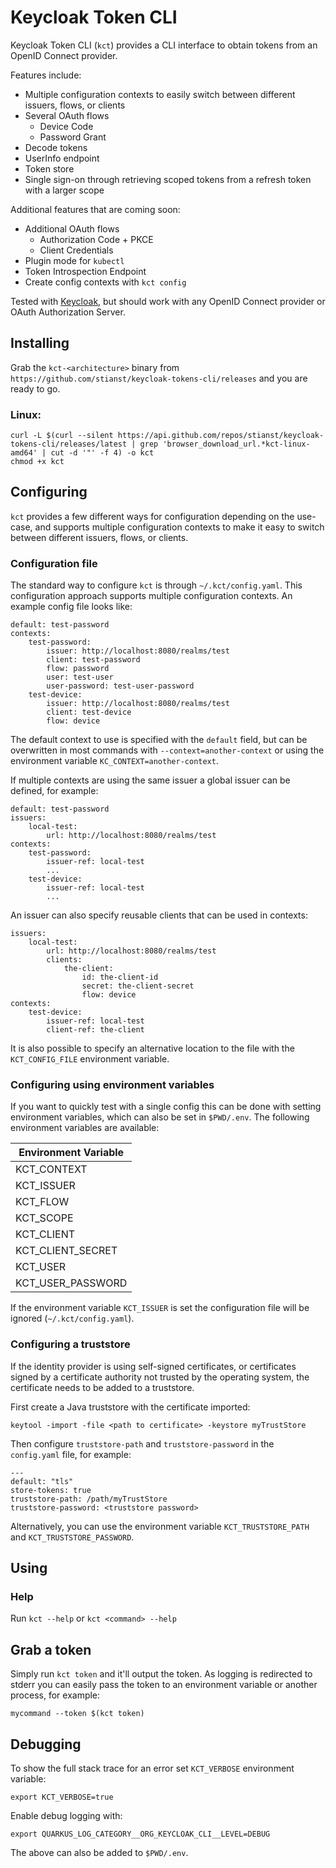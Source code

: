 # Keycloak Token CLI

Keycloak Token CLI (`kct`) provides a CLI interface to obtain tokens from an OpenID Connect provider.

Features include:

* Multiple configuration contexts to easily switch between different issuers, flows, or clients
* Several OAuth flows
    * Device Code
    * Password Grant
* Decode tokens
* UserInfo endpoint
* Token store
* Single sign-on through retrieving scoped tokens from a refresh token with a larger scope

Additional features that are coming soon:

* Additional OAuth flows
    * Authorization Code + PKCE
    * Client Credentials
* Plugin mode for `kubectl`
* Token Introspection Endpoint
* Create config contexts with `kct config`

Tested with [Keycloak](https://www.keycloak.org/), but should work with any OpenID Connect provider or
OAuth Authorization Server.

## Installing

Grab the `kct-<architecture>` binary from `https://github.com/stianst/keycloak-tokens-cli/releases` and you are ready to
go.

### Linux:

```
curl -L $(curl --silent https://api.github.com/repos/stianst/keycloak-tokens-cli/releases/latest | grep 'browser_download_url.*kct-linux-amd64' | cut -d '"' -f 4) -o kct
chmod +x kct
```

## Configuring

`kct` provides a few different ways for configuration depending on the use-case, and supports multiple configuration
contexts to make it easy to switch between different issuers, flows, or clients.

### Configuration file

The standard way to configure `kct` is through `~/.kct/config.yaml`. This configuration approach supports multiple
configuration contexts. An example config file looks like:

```
default: test-password
contexts:
    test-password:
        issuer: http://localhost:8080/realms/test
        client: test-password
        flow: password
        user: test-user
        user-password: test-user-password
    test-device:
        issuer: http://localhost:8080/realms/test
        client: test-device
        flow: device
```

The default context to use is specified with the `default` field, but can be overwritten in most commands with
`--context=another-context` or using the environment variable `KC_CONTEXT=another-context`.

If multiple contexts are using the same issuer a global issuer can be defined, for example:

```
default: test-password
issuers:
    local-test:
        url: http://localhost:8080/realms/test
contexts:
    test-password:
        issuer-ref: local-test
        ...
    test-device:
        issuer-ref: local-test
        ...
```

An issuer can also specify reusable clients that can be used in contexts:

```
issuers:
    local-test:
        url: http://localhost:8080/realms/test
        clients:
            the-client:
                id: the-client-id
                secret: the-client-secret
                flow: device
contexts:
    test-device:
        issuer-ref: local-test
        client-ref: the-client
```

It is also possible to specify an alternative location to the file with the `KCT_CONFIG_FILE` environment variable.

### Configuring using environment variables

If you want to quickly test with a single config this can be done with setting environment variables, which can also
be set in `$PWD/.env`. The following environment variables are available:

| Environment Variable |
|----------------------|
| KCT_CONTEXT          |
| KCT_ISSUER           |
| KCT_FLOW             |
| KCT_SCOPE            |
| KCT_CLIENT           |
| KCT_CLIENT_SECRET    |
| KCT_USER             |
| KCT_USER_PASSWORD    |

If the environment variable `KCT_ISSUER` is set the configuration file will be ignored (`~/.kct/config.yaml`).

### Configuring a truststore

If the identity provider is using self-signed certificates, or certificates signed by a certificate authority not
trusted by the operating system, the certificate needs to be added to a truststore.

First create a Java truststore with the certificate imported:

```
keytool -import -file <path to certificate> -keystore myTrustStore
```

Then configure `truststore-path` and `truststore-password` in the `config.yaml` file, for example:

```
---
default: "tls"
store-tokens: true
truststore-path: /path/myTrustStore
truststore-password: <truststore password>
```

Alternatively, you can use the environment variable `KCT_TRUSTSTORE_PATH` and `KCT_TRUSTSTORE_PASSWORD`.

## Using

### Help

Run `kct --help` or `kct <command> --help`

## Grab a token

Simply run `kct token` and it'll output the token. As logging is redirected to stderr you can easily pass the token
to an environment variable or another process, for example:

```
mycommand --token $(kct token)
```

## Debugging

To show the full stack trace for an error set `KCT_VERBOSE` environment variable:

```
export KCT_VERBOSE=true
```

Enable debug logging with:

```
export QUARKUS_LOG_CATEGORY__ORG_KEYCLOAK_CLI__LEVEL=DEBUG
```

The above can also be added to `$PWD/.env`.
